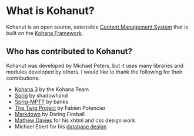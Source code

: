 # What is Kohanut?

Kohanut is an open source, extensible [Content Management System](http://en.wikipedia.org/wiki/Content_management_system) that is built on the [Kohana Framework](http://kohanaphp.com).

## Who has contributed to Kohanut?

Kohanut was developed by Michael Peters, but it uses many libraries and modules developed by others.  I would like to thank the following for their contributions:

 * [Kohana 3](http://kohanaphp.com) by the Kohana Team
 * [Sprig](http://github.com/shadowhand/sprig) by shadowhand
 * [Sprig-MPTT](http://github.com/banks/sprig-mptt) by banks
 * [The Twig Project](http://www.twig-project.org/) by Fabien Potencier
 * [Markdown](http://daringfireball.net/projects/markdown/) by Daring Fireball
 * [Mathew Davies](http://mathew-davies.co.uk) for his xhtml and css design work
 * Michael Ebert for his [database design](/images/cms-database-design-03.png)